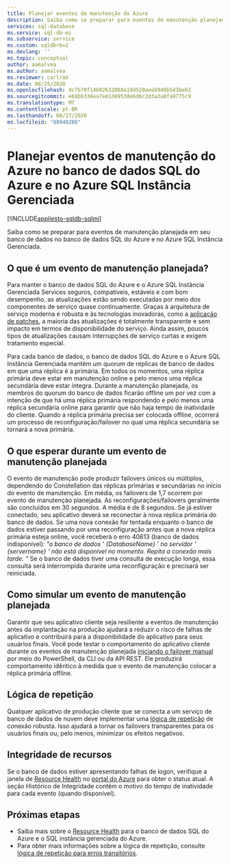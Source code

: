 ```yaml
---
title: Planejar eventos de manutenção do Azure
description: Saiba como se preparar para eventos de manutenção planejada no banco de dados SQL do Azure e no Azure SQL Instância Gerenciada.
services: sql-database
ms.service: sql-db-mi
ms.subservice: service
ms.custom: sqldbrb=1
ms.devlang: ''
ms.topic: conceptual
author: aamalvea
ms.author: aamalvea
ms.reviewer: carlrab
ms.date: 08/25/2020
ms.openlocfilehash: 4c7b78f14602632068a19d520aeeb940b543be61
ms.sourcegitcommit: e69bb334ea7e81d49530ebd6c2d3a3a8fa9775c9
ms.translationtype: MT
ms.contentlocale: pt-BR
ms.lasthandoff: 08/27/2020
ms.locfileid: "88948208"
---
```

# <a name="plan-for-azure-maintenance-events-in-azure-sql-database-and-azure-sql-managed-instance"></a>Planejar eventos de manutenção do Azure no banco de dados SQL do Azure e no Azure SQL Instância Gerenciada
[!INCLUDE[appliesto-sqldb-sqlmi](../includes/appliesto-sqldb-sqlmi.md)]

Saiba como se preparar para eventos de manutenção planejada em seu banco de dados no banco de dados SQL do Azure e no Azure SQL Instância Gerenciada.

## <a name="what-is-a-planned-maintenance-event"></a>O que é um evento de manutenção planejada?

Para manter o banco de dados SQL do Azure e o Azure SQL Instância Gerenciada Services seguros, compatíveis, estáveis e com bom desempenho, as atualizações estão sendo executadas por meio dos componentes de serviço quase continuamente. Graças à arquitetura de serviço moderna e robusta e às tecnologias inovadoras, como a [aplicação de patches](https://aka.ms/azuresqlhotpatching), a maioria das atualizações é totalmente transparente e sem impacto em termos de disponibilidade do serviço. Ainda assim, poucos tipos de atualizações causam interrupções de serviço curtas e exigem tratamento especial. 

Para cada banco de dados, o banco de dados SQL do Azure e o Azure SQL Instância Gerenciada mantêm um quorum de réplicas de banco de dados em que uma réplica é a primária. Em todos os momentos, uma réplica primária deve estar em manutenção online e pelo menos uma réplica secundária deve estar íntegra. Durante a manutenção planejada, os membros do quorum do banco de dados ficarão offline um por vez com a intenção de que há uma réplica primária respondendo e pelo menos uma réplica secundária online para garantir que não haja tempo de inatividade do cliente. Quando a réplica primária precisa ser colocada offline, ocorrerá um processo de reconfiguração/failover no qual uma réplica secundária se tornará a nova primária.  

## <a name="what-to-expect-during-a-planned-maintenance-event"></a>O que esperar durante um evento de manutenção planejada

O evento de manutenção pode produzir failovers únicos ou múltiplos, dependendo do Constellation das réplicas primárias e secundárias no início do evento de manutenção. Em média, os failovers de 1,7 ocorrem por evento de manutenção planejada. As reconfigurações/failovers geralmente são concluídos em 30 segundos. A média é de 8 segundos. Se já estiver conectado, seu aplicativo deverá se reconectar à nova réplica primária do banco de dados. Se uma nova conexão for tentada enquanto o banco de dados estiver passando por uma reconfiguração antes que a nova réplica primária esteja online, você receberá o erro 40613 (banco de dados indisponível): *"o banco de dados ' {DatabaseName} ' no servidor ' {servername} ' não está disponível no momento. Repita a conexão mais tarde. "* Se o banco de dados tiver uma consulta de execução longa, essa consulta será interrompida durante uma reconfiguração e precisará ser reiniciada.

## <a name="how-to-simulate-a-planned-maintenance-event"></a>Como simular um evento de manutenção planejada

Garantir que seu aplicativo cliente seja resiliente a eventos de manutenção antes da implantação na produção ajudará a reduzir o risco de falhas de aplicativo e contribuirá para a disponibilidade do aplicativo para seus usuários finais. Você pode testar o comportamento do aplicativo cliente durante os eventos de manutenção planejada [iniciando o failover manual](https://aka.ms/mifailover-techblog) por meio do PowerShell, da CLI ou da API REST. Ele produzirá comportamento idêntico à medida que o evento de manutenção colocar a réplica primária offline.

## <a name="retry-logic"></a>Lógica de repetição

Qualquer aplicativo de produção cliente que se conecta a um serviço de banco de dados de nuvem deve implementar uma [lógica de repetição](troubleshoot-common-connectivity-issues.md#retry-logic-for-transient-errors) de conexão robusta. Isso ajudará a tornar os failovers transparentes para os usuários finais ou, pelo menos, minimizar os efeitos negativos.

## <a name="resource-health"></a>Integridade de recursos

Se o banco de dados estiver apresentando falhas de logon, verifique a janela de [Resource Health](../../service-health/resource-health-overview.md#get-started) no [portal do Azure](https://portal.azure.com) para obter o status atual. A seção Histórico de Integridade contém o motivo do tempo de inatividade para cada evento (quando disponível).

## <a name="next-steps"></a>Próximas etapas

- Saiba mais sobre o [Resource Health](resource-health-to-troubleshoot-connectivity.md) para o banco de dados SQL do Azure e o SQL instância gerenciada do Azure.
- Para obter mais informações sobre a lógica de repetição, consulte [lógica de repetição para erros transitórios](troubleshoot-common-connectivity-issues.md#retry-logic-for-transient-errors).

